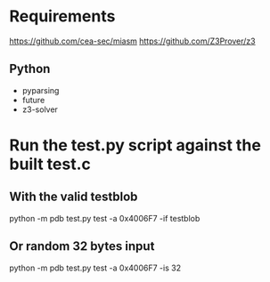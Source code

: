 # Requirements

https://github.com/cea-sec/miasm
https://github.com/Z3Prover/z3

## Python
* pyparsing
* future
* z3-solver

# Run the test.py script against the built test.c

## With the valid testblob
python -m pdb test.py test -a 0x4006F7 -if testblob

## Or random 32 bytes input
python -m pdb test.py test -a 0x4006F7 -is 32
